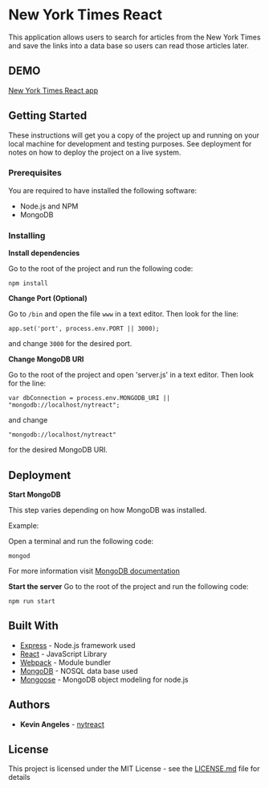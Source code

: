 # New York Times React

This application allows users to search for articles from the New York Times and save the links into a data base so users can read those articles later.

## DEMO

[New York Times React app](https://utnytreact.herokuapp.com/)

## Getting Started

These instructions will get you a copy of the project up and running on your local machine for development and testing purposes. See deployment for notes on how to deploy the project on a live system.

### Prerequisites

You are required to have installed the following software:

* Node.js and NPM
* MongoDB

### Installing

**Install dependencies**

Go to the root of the project and run the following code:
```
npm install
```

**Change Port (Optional)**

Go to `/bin` and open the file `www` in a text editor.
Then look for the line:

```
app.set('port', process.env.PORT || 3000);
```

and change `3000` for the desired port.

**Change MongoDB URI**

Go to the root of the project and open 'server.js' in a text editor.
Then look for the line:
```
var dbConnection = process.env.MONGODB_URI || "mongodb://localhost/nytreact";
```

and change
```
"mongodb://localhost/nytreact"
```
for the desired MongoDB URI.

## Deployment

**Start MongoDB**

This step varies depending on how MongoDB was installed.

Example:

Open a terminal and run the following code:

```
mongod
```

For more information visit [MongoDB documentation](https://docs.mongodb.com/)

**Start the server**
Go to the root of the project and run the following code:

```
npm run start
```

## Built With

* [Express](http://expressjs.com/) - Node.js framework used
* [React](https://facebook.github.io/react/reactis) - JavaScript Library
* [Webpack](https://webpack.github.io/) - Module bundler
* [MongoDB](https://www.mongodb.com/) - NOSQL data base used
* [Mongoose](http://mongoosejs.com/) - MongoDB object modeling for node.js

## Authors

* **Kevin Angeles** - [nytreact](https://github.com/KevinAngeles/nytreact)

## License

This project is licensed under the MIT License - see the [LICENSE.md](LICENSE.md) file for details

